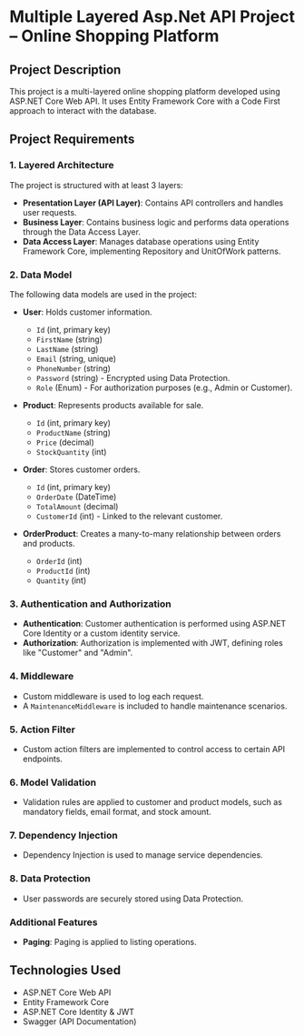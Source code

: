 # Multiple Layered Asp.Net API Project – Online Shopping Platform

## Project Description
This project is a multi-layered online shopping platform developed using ASP.NET Core Web API. It uses Entity Framework Core with a Code First approach to interact with the database.

## Project Requirements

### 1. Layered Architecture
The project is structured with at least 3 layers:

- **Presentation Layer (API Layer)**: Contains API controllers and handles user requests.
- **Business Layer**: Contains business logic and performs data operations through the Data Access Layer.
- **Data Access Layer**: Manages database operations using Entity Framework Core, implementing Repository and UnitOfWork patterns.

### 2. Data Model
The following data models are used in the project:

- **User**: Holds customer information.
  - `Id` (int, primary key)
  - `FirstName` (string)
  - `LastName` (string)
  - `Email` (string, unique)
  - `PhoneNumber` (string)
  - `Password` (string) - Encrypted using Data Protection.
  - `Role` (Enum) - For authorization purposes (e.g., Admin or Customer).

- **Product**: Represents products available for sale.
  - `Id` (int, primary key)
  - `ProductName` (string)
  - `Price` (decimal)
  - `StockQuantity` (int)

- **Order**: Stores customer orders.
  - `Id` (int, primary key)
  - `OrderDate` (DateTime)
  - `TotalAmount` (decimal)
  - `CustomerId` (int) - Linked to the relevant customer.

- **OrderProduct**: Creates a many-to-many relationship between orders and products.
  - `OrderId` (int)
  - `ProductId` (int)
  - `Quantity` (int)

### 3. Authentication and Authorization
- **Authentication**: Customer authentication is performed using ASP.NET Core Identity or a custom identity service.
- **Authorization**: Authorization is implemented with JWT, defining roles like "Customer" and "Admin".

### 4. Middleware
- Custom middleware is used to log each request.
- A `MaintenanceMiddleware` is included to handle maintenance scenarios.

### 5. Action Filter
- Custom action filters are implemented to control access to certain API endpoints.

### 6. Model Validation
- Validation rules are applied to customer and product models, such as mandatory fields, email format, and stock amount.

### 7. Dependency Injection
- Dependency Injection is used to manage service dependencies.

### 8. Data Protection
- User passwords are securely stored using Data Protection.

### Additional Features
- **Paging**: Paging is applied to listing operations.

## Technologies Used
- ASP.NET Core Web API
- Entity Framework Core
- ASP.NET Core Identity & JWT
- Swagger (API Documentation)

